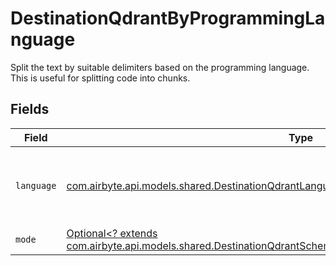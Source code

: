 # DestinationQdrantByProgrammingLanguage

Split the text by suitable delimiters based on the programming language. This is useful for splitting code into chunks.


## Fields

| Field                                                                                                                                                                                                     | Type                                                                                                                                                                                                      | Required                                                                                                                                                                                                  | Description                                                                                                                                                                                               |
| --------------------------------------------------------------------------------------------------------------------------------------------------------------------------------------------------------- | --------------------------------------------------------------------------------------------------------------------------------------------------------------------------------------------------------- | --------------------------------------------------------------------------------------------------------------------------------------------------------------------------------------------------------- | --------------------------------------------------------------------------------------------------------------------------------------------------------------------------------------------------------- |
| `language`                                                                                                                                                                                                | [com.airbyte.api.models.shared.DestinationQdrantLanguage](../../models/shared/DestinationQdrantLanguage.md)                                                                                               | :heavy_check_mark:                                                                                                                                                                                        | Split code in suitable places based on the programming language                                                                                                                                           |
| `mode`                                                                                                                                                                                                    | [Optional<? extends com.airbyte.api.models.shared.DestinationQdrantSchemasProcessingTextSplitterTextSplitterMode>](../../models/shared/DestinationQdrantSchemasProcessingTextSplitterTextSplitterMode.md) | :heavy_minus_sign:                                                                                                                                                                                        | N/A                                                                                                                                                                                                       |
